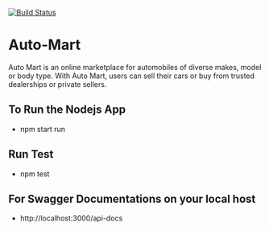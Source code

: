[![Build Status](https://travis-ci.org/oxenprogrammer/Auto-Mart.svg?branch=develop)](https://travis-ci.org/oxenprogrammer/Auto-Mart)
# Auto-Mart
Auto Mart is an online marketplace for automobiles of diverse makes, model or body type. With Auto Mart, users can sell their cars or buy from trusted dealerships or private sellers.

## To Run the Nodejs App
- npm start run

## Run Test
- npm test

## For Swagger Documentations on your local host
- http://localhost:3000/api-docs
